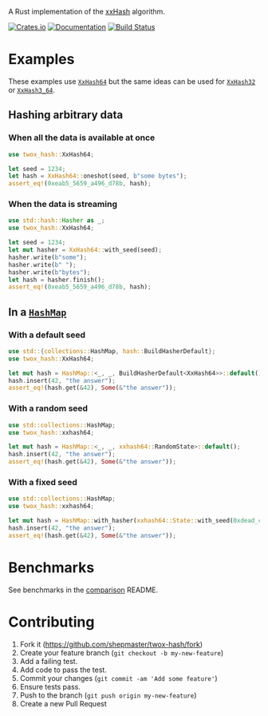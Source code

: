 A Rust implementation of the [xxHash] algorithm.

[![Crates.io][crates-badge]][crates-url]
[![Documentation][docs-badge]][docs-url]
[![Build Status][actions-badge]][actions-url]

[xxHash]: https://github.com/Cyan4973/xxHash

[crates-badge]: https://img.shields.io/crates/v/twox-hash.svg
[crates-url]: https://crates.io/crates/twox-hash
[docs-badge]: https://img.shields.io/docsrs/twox-hash
[docs-url]: https://docs.rs/twox-hash/
[actions-badge]: https://github.com/shepmaster/twox-hash/actions/workflows/ci.yml/badge.svg?branch=main
[actions-url]: https://github.com/shepmaster/twox-hash/actions/workflows/ci.yml?query=branch%3Amain

# Examples

These examples use [`XxHash64`](XxHash64) but the same ideas can be
used for [`XxHash32`](XxHash32) or [`XxHash3_64`](XxHash3_64).

## Hashing arbitrary data

### When all the data is available at once

```rust
use twox_hash::XxHash64;

let seed = 1234;
let hash = XxHash64::oneshot(seed, b"some bytes");
assert_eq!(0xeab5_5659_a496_d78b, hash);
```

### When the data is streaming

```rust
use std::hash::Hasher as _;
use twox_hash::XxHash64;

let seed = 1234;
let mut hasher = XxHash64::with_seed(seed);
hasher.write(b"some");
hasher.write(b" ");
hasher.write(b"bytes");
let hash = hasher.finish();
assert_eq!(0xeab5_5659_a496_d78b, hash);
```

## In a [`HashMap`](std::collections::HashMap)

### With a default seed

```rust
use std::{collections::HashMap, hash::BuildHasherDefault};
use twox_hash::XxHash64;

let mut hash = HashMap::<_, _, BuildHasherDefault<XxHash64>>::default();
hash.insert(42, "the answer");
assert_eq!(hash.get(&42), Some(&"the answer"));
```

### With a random seed

```rust
use std::collections::HashMap;
use twox_hash::xxhash64;

let mut hash = HashMap::<_, _, xxhash64::RandomState>::default();
hash.insert(42, "the answer");
assert_eq!(hash.get(&42), Some(&"the answer"));
```

### With a fixed seed

```rust
use std::collections::HashMap;
use twox_hash::xxhash64;

let mut hash = HashMap::with_hasher(xxhash64::State::with_seed(0xdead_cafe));
hash.insert(42, "the answer");
assert_eq!(hash.get(&42), Some(&"the answer"));
```

# Benchmarks

See benchmarks in the [comparison][] README.

[comparison]: https://github.com/shepmaster/twox-hash/tree/main/comparison

# Contributing

1. Fork it (<https://github.com/shepmaster/twox-hash/fork>)
2. Create your feature branch (`git checkout -b my-new-feature`)
3. Add a failing test.
4. Add code to pass the test.
5. Commit your changes (`git commit -am 'Add some feature'`)
6. Ensure tests pass.
7. Push to the branch (`git push origin my-new-feature`)
8. Create a new Pull Request

